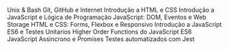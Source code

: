Unix & Bash
Git, GitHub e Internet
Introdução a HTML e CSS
Introdução a JavaScript e Lógica de Programação
JavaScript: DOM, Eventos e Web Storage
HTML e CSS: Forms, Flexbox e Responsivo
Introdução a JavaScript ES6 e Testes Unitarios
Higher Order Functions do JavaScript ES6
JavaScript Assincrono e Promises
Testes automatizados com Jest
